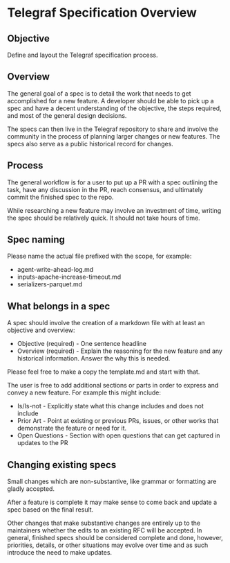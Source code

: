 # Telegraf Specification Overview

## Objective

Define and layout the Telegraf specification process.

## Overview

The general goal of a spec is to detail the work that needs to get accomplished
for a new feature. A developer should be able to pick up a spec and have a
decent understanding of the objective, the steps required, and most of the
general design decisions.

The specs can then live in the Telegraf repository to share and involve the
community in the process of planning larger changes or new features. The specs
also serve as a public historical record for changes.

## Process

The general workflow is for a user to put up a PR with a spec outlining the
task, have any discussion in the PR, reach consensus, and ultimately commit
the finished spec to the repo.

While researching a new feature may involve an investment of time, writing the
spec should be relatively quick. It should not take hours of time.

## Spec naming

Please name the actual file prefixed with the scope, for example:

* agent-write-ahead-log.md
* inputs-apache-increase-timeout.md
* serializers-parquet.md

## What belongs in a spec

A spec should involve the creation of a markdown file with at least an objective
and overview:

* Objective (required) - One sentence headline
* Overview (required) - Explain the reasoning for the new feature and any
  historical information. Answer the why this is needed.

Please feel free to make a copy the template.md and start with that.

The user is free to add additional sections or parts in order to express and
convey a new feature. For example this might include:

* Is/Is-not - Explicitly state what this change includes and does not include
* Prior Art - Point at existing or previous PRs, issues, or other works that
  demonstrate the feature or need for it.
* Open Questions - Section with open questions that can get captured in
  updates to the PR

## Changing existing specs

Small changes which are non-substantive, like grammar or formatting are gladly
accepted.

After a feature is complete it may make sense to come back and update a spec
based on the final result.

Other changes that make substantive changes are entirely up to the maintainers
whether the edits to an existing RFC will be accepted. In general, finished
specs should be considered complete and done, however, priorities, details, or
other situations may evolve over time and as such introduce the need to make
updates.

